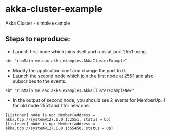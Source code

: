 # akka-cluster-example
Akka Cluster - simple example


## Steps to reproduce:
* Launch first node which joins itself and runs at port 2551 using 
```
sbt "runMain me.eax.akka_examples.AkkaClusterExample"
```
* Modify the application.conf and change the port to 0.
* Launch the second node which join the first node at 2551 and also subscribes to the events.
```
sbt "runMain me.eax.akka_examples.AkkaClusterExampleNew"
```
* In the output of second node, you should see 2 events for MemberUp. 1 for old node 2551 and 1 for new one.
```
[Listener] node is up: Member(address = akka.tcp://system@127.0.0.1:2551, status = Up)
[Listener] node is up: Member(address = akka.tcp://system@127.0.0.1:55450, status = Up)
```
